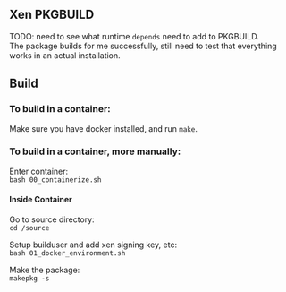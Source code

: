 

## Xen PKGBUILD
TODO: need to see what runtime `depends` need to add to PKGBUILD.  
The package builds for me successfully, still need to test
that everything works in an actual installation.

## Build
### To build in a container:
Make sure you have docker installed, and run `make`.

### To build in a container, more manually:
Enter container:  
`bash 00_containerize.sh`

#### Inside Container
Go to source directory:  
`cd /source`

Setup builduser and add xen signing key, etc:  
`bash 01_docker_environment.sh`

Make the package:  
`makepkg -s`


